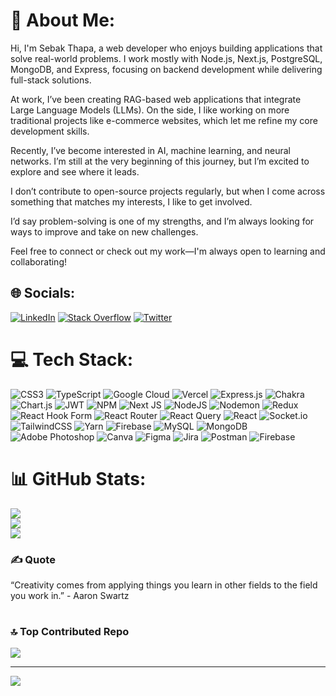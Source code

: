 # 💫 About Me:
Hi, I'm Sebak Thapa, a web developer who enjoys building applications that solve real-world problems. I work mostly with Node.js, Next.js, PostgreSQL, MongoDB, and Express, focusing on backend development while delivering full-stack solutions.

At work, I’ve been creating RAG-based web applications that integrate Large Language Models (LLMs). On the side, I like working on more traditional projects like e-commerce websites, which let me refine my core development skills.

Recently, I’ve become interested in AI, machine learning, and neural networks. I’m still at the very beginning of this journey, but I’m excited to explore and see where it leads.

I don’t contribute to open-source projects regularly, but when I come across something that matches my interests, I like to get involved.

I’d say problem-solving is one of my strengths, and I’m always looking for ways to improve and take on new challenges.

Feel free to connect or check out my work—I'm always open to learning and collaborating!



## 🌐 Socials:
[![LinkedIn](https://img.shields.io/badge/LinkedIn-%230077B5.svg?logo=linkedin&logoColor=white)](https://linkedin.com/in/sebakthapa) [![Stack Overflow](https://img.shields.io/badge/-Stackoverflow-FE7A16?logo=stack-overflow&logoColor=white)](https://stackoverflow.com/users/14272302) [![Twitter](https://img.shields.io/badge/Twitter-%231DA1F2.svg?logo=Twitter&logoColor=white)](https://twitter.com/sebakthapa) 


# 💻 Tech Stack:
![CSS3](https://img.shields.io/badge/css3-%231572B6.svg?style=flat-square&logo=css3&logoColor=white) ![TypeScript](https://img.shields.io/badge/typescript-%23007ACC.svg?style=flat-square&logo=typescript&logoColor=white) ![Google Cloud](https://img.shields.io/badge/GoogleCloud-%234285F4.svg?style=flat-square&logo=google-cloud&logoColor=white) ![Vercel](https://img.shields.io/badge/vercel-%23000000.svg?style=flat-square&logo=vercel&logoColor=white) ![Express.js](https://img.shields.io/badge/express.js-%23404d59.svg?style=flat-square&logo=express&logoColor=%2361DAFB) ![Chakra](https://img.shields.io/badge/chakra-%234ED1C5.svg?style=flat-square&logo=chakraui&logoColor=white) ![Chart.js](https://img.shields.io/badge/chart.js-F5788D.svg?style=flat-square&logo=chart.js&logoColor=white) ![JWT](https://img.shields.io/badge/JWT-black?style=flat-square&logo=JSON%20web%20tokens) ![NPM](https://img.shields.io/badge/NPM-%23CB3837.svg?style=flat-square&logo=npm&logoColor=white) ![Next JS](https://img.shields.io/badge/Next-black?style=flat-square&logo=next.js&logoColor=white) ![NodeJS](https://img.shields.io/badge/node.js-6DA55F?style=flat-square&logo=node.js&logoColor=white) ![Nodemon](https://img.shields.io/badge/NODEMON-%23323330.svg?style=flat-square&logo=nodemon&logoColor=%BBDEAD) ![Redux](https://img.shields.io/badge/redux-%23593d88.svg?style=flat-square&logo=redux&logoColor=white) ![React Hook Form](https://img.shields.io/badge/React%20Hook%20Form-%23EC5990.svg?style=flat-square&logo=reacthookform&logoColor=white) ![React Router](https://img.shields.io/badge/React_Router-CA4245?style=flat-square&logo=react-router&logoColor=white) ![React Query](https://img.shields.io/badge/-React%20Query-FF4154?style=flat-square&logo=react%20query&logoColor=white) ![React](https://img.shields.io/badge/react-%2320232a.svg?style=flat-square&logo=react&logoColor=%2361DAFB) ![Socket.io](https://img.shields.io/badge/Socket.io-black?style=flat-square&logo=socket.io&badgeColor=010101) ![TailwindCSS](https://img.shields.io/badge/tailwindcss-%2338B2AC.svg?style=flat-square&logo=tailwind-css&logoColor=white) ![Yarn](https://img.shields.io/badge/yarn-%232C8EBB.svg?style=flat-square&logo=yarn&logoColor=white) ![Firebase](https://img.shields.io/badge/Firebase-039BE5?style=flat-square&logo=Firebase&logoColor=white) ![MySQL](https://img.shields.io/badge/mysql-%2300000f.svg?style=flat-square&logo=mysql&logoColor=white) ![MongoDB](https://img.shields.io/badge/MongoDB-%234ea94b.svg?style=flat-square&logo=mongodb&logoColor=white) ![Adobe Photoshop](https://img.shields.io/badge/adobe%20photoshop-%2331A8FF.svg?style=flat-square&logo=adobe%20photoshop&logoColor=white) ![Canva](https://img.shields.io/badge/Canva-%2300C4CC.svg?style=flat-square&logo=Canva&logoColor=white) ![Figma](https://img.shields.io/badge/figma-%23F24E1E.svg?style=flat-square&logo=figma&logoColor=white) ![Jira](https://img.shields.io/badge/jira-%230A0FFF.svg?style=flat-square&logo=jira&logoColor=white) ![Postman](https://img.shields.io/badge/Postman-FF6C37?style=flat-square&logo=postman&logoColor=white) ![Firebase](https://img.shields.io/badge/firebase-%23039BE5.svg?style=flat-square&logo=firebase)


# 📊 GitHub Stats:
![](https://github-readme-stats.vercel.app/api?username=sebakthapa&theme=dark&hide_border=true&include_all_commits=false&count_private=false)<br/>
![](https://github-readme-streak-stats.herokuapp.com/?user=sebakthapa&theme=dark&hide_border=true)<br/>
![](https://github-readme-stats.vercel.app/api/top-langs/?username=sebakthapa&theme=dark&hide_border=true&include_all_commits=false&count_private=false&layout=compact)


### ✍️ Quote
“Creativity comes from applying things you learn in other fields to the field you work in.”  - Aaron Swartz
# 



### 🔝 Top Contributed Repo
![](https://github-contributor-stats.vercel.app/api?username=sebakthapa&limit=5&theme=dark&combine_all_yearly_contributions=true)

---
[![](https://visitcount.itsvg.in/api?id=sebakthapa&icon=0&color=0)](https://visitcount.itsvg.in)
